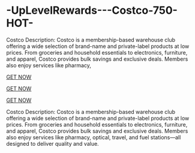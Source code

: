 # -UpLevelRewards---Costco-750-HOT-
Costco Description: Costco is a membership-based warehouse club offering a wide selection of brand-name and private-label products at low prices. From groceries and household essentials to electronics, furniture, and apparel, Costco provides bulk savings and exclusive deals. Members also enjoy services like pharmacy,

[GET NOW](https://sites.google.com/view/get-costco-hot/home)

[GET NOW](https://sites.google.com/view/get-costco-hot/home)

[GET NOW](https://sites.google.com/view/get-costco-hot/home)



Costco Description:
Costco is a membership-based warehouse club offering a wide selection of brand-name and private-label products at low prices. From groceries and household essentials to electronics, furniture, and apparel, Costco provides bulk savings and exclusive deals. Members also enjoy services like pharmacy, optical, travel, and fuel stations—all designed to deliver quality and value.
